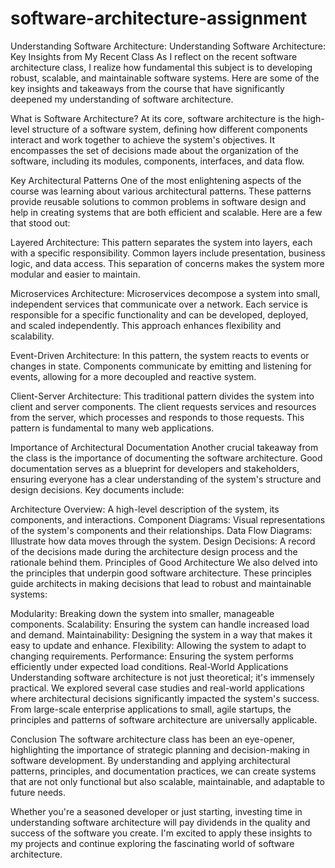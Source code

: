 # software-architecture-assignment
Understanding Software Architecture: 
Understanding Software Architecture: Key Insights from My Recent Class
As I reflect on the recent software architecture class, I realize how fundamental this subject is to developing robust, scalable, and maintainable software systems. Here are some of the key insights and takeaways from the course that have significantly deepened my understanding of software architecture.

What is Software Architecture?
At its core, software architecture is the high-level structure of a software system, defining how different components interact and work together to achieve the system's objectives. It encompasses the set of decisions made about the organization of the software, including its modules, components, interfaces, and data flow.

Key Architectural Patterns
One of the most enlightening aspects of the course was learning about various architectural patterns. These patterns provide reusable solutions to common problems in software design and help in creating systems that are both efficient and scalable. Here are a few that stood out:

Layered Architecture: This pattern separates the system into layers, each with a specific responsibility. Common layers include presentation, business logic, and data access. This separation of concerns makes the system more modular and easier to maintain.

Microservices Architecture: Microservices decompose a system into small, independent services that communicate over a network. Each service is responsible for a specific functionality and can be developed, deployed, and scaled independently. This approach enhances flexibility and scalability.

Event-Driven Architecture: In this pattern, the system reacts to events or changes in state. Components communicate by emitting and listening for events, allowing for a more decoupled and reactive system.

Client-Server Architecture: This traditional pattern divides the system into client and server components. The client requests services and resources from the server, which processes and responds to those requests. This pattern is fundamental to many web applications.

Importance of Architectural Documentation
Another crucial takeaway from the class is the importance of documenting the software architecture. Good documentation serves as a blueprint for developers and stakeholders, ensuring everyone has a clear understanding of the system's structure and design decisions. Key documents include:

Architecture Overview: A high-level description of the system, its components, and interactions.
Component Diagrams: Visual representations of the system's components and their relationships.
Data Flow Diagrams: Illustrate how data moves through the system.
Design Decisions: A record of the decisions made during the architecture design process and the rationale behind them.
Principles of Good Architecture
We also delved into the principles that underpin good software architecture. These principles guide architects in making decisions that lead to robust and maintainable systems:

Modularity: Breaking down the system into smaller, manageable components.
Scalability: Ensuring the system can handle increased load and demand.
Maintainability: Designing the system in a way that makes it easy to update and enhance.
Flexibility: Allowing the system to adapt to changing requirements.
Performance: Ensuring the system performs efficiently under expected load conditions.
Real-World Applications
Understanding software architecture is not just theoretical; it's immensely practical. We explored several case studies and real-world applications where architectural decisions significantly impacted the system's success. From large-scale enterprise applications to small, agile startups, the principles and patterns of software architecture are universally applicable.

Conclusion
The software architecture class has been an eye-opener, highlighting the importance of strategic planning and decision-making in software development. By understanding and applying architectural patterns, principles, and documentation practices, we can create systems that are not only functional but also scalable, maintainable, and adaptable to future needs.

Whether you're a seasoned developer or just starting, investing time in understanding software architecture will pay dividends in the quality and success of the software you create. I'm excited to apply these insights to my projects and continue exploring the fascinating world of software architecture.

